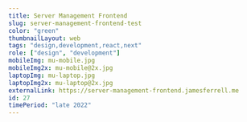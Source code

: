 ```yaml
---
title: Server Management Frontend
slug: server-management-frontend-test
color: "green"
thumbnailLayout: web
tags: "design,development,react,next"
role: ["design", "development"]
mobileImg: mu-mobile.jpg
mobileImg2x: mu-mobile@2x.jpg
laptopImg: mu-laptop.jpg
laptopImg2x: mu-laptop@2x.jpg
externalLink: https://server-management-frontend.jamesferrell.me
id: 27
timePeriod: "late 2022"
---
```

